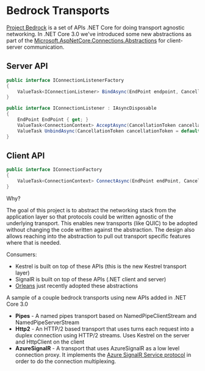 # Bedrock Transports

[Project Bedrock](https://github.com/aspnet/AspNetCore/issues/4772) is a set of APIs .NET Core for doing transport agnostic networking. In .NET Core 3.0 we've introduced some new abstractions
as part of the [Microsoft.AspNetCore.Connections.Abstractions](https://www.nuget.org/packages/Microsoft.AspNetCore.Connections.Abstractions) for client-server communication.

## Server API

```C#
public interface IConnectionListenerFactory
{
    ValueTask<IConnectionListener> BindAsync(EndPoint endpoint, CancellationToken cancellationToken = default);
}

public interface IConnectionListener : IAsyncDisposable
{
    EndPoint EndPoint { get; }
    ValueTask<ConnectionContext> AcceptAsync(CancellationToken cancellationToken = default);
    ValueTask UnbindAsync(CancellationToken cancellationToken = default);
}
```

## Client API

```C#
public interface IConnectionFactory
{
    ValueTask<ConnectionContext> ConnectAsync(EndPoint endPoint, CancellationToken cancellationToken = default);
}
```

Why?

The goal of this project is to abstract the networking stack from the application layer so that protocols could be written agnostic of the underlying transport. This
enables new transports (like QUIC) to be adopted without changing the code written against the abstraction. The design also allows reaching into the abstraction
to pull out transport specific features where that is needed.

Consumers:
- Kestrel is built on top of these APIs (this is the new Kestrel transport layer)
- SignalR is built on top of these APIs (.NET client and server)
- [Orleans](https://github.com/dotnet/orleans/pull/5436/files) just recently adopted these abstractions

A sample of a couple bedrock transports using new APIs added in .NET Core 3.0

- **Pipes** - A named pipes transport based on NamedPipeClientStream and NamedPipeServerStream
- **Http2** - An HTTP/2 based transport that uses turns each request into a duplex connection using HTTP/2 streams. Uses Kestrel on the server and HttpClient on the client
- **AzureSignalR** - A transport that uses AzureSignalR as a low level connection proxy. It implements the [Azure SignalR Service protocol](https://github.com/Azure/azure-signalr/blob/dev/specs/ServiceProtocol.md) in order
to do the connection multiplexing.

